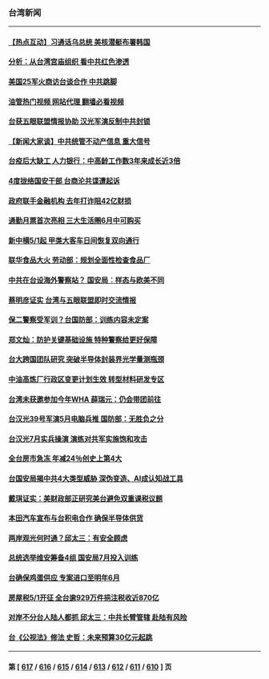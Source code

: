 ### 台湾新闻
---
#### [【热点互动】习通话乌总统 美核潜艇布署韩国](../../pages/ncid1349361/n13982401.md?04272045) 
#### [分析：从台湾宫庙组织 看中共红色渗透](../../pages/ncid1349361/n13982022.md?04272045) 
#### [美国25军火商访台谈合作 中共跳脚](../../pages/ncid1349361/n13982272.md?04272045) 
#### [油管热门视频 网站代理 翻墙必看视频](http://138.2.39.72:81/youtube.html?epic-marker?04272045)
#### [台获五眼联盟情报协助 汉光军演反制中共封锁](../../pages/ncid1349361/n13982177.md?04272045) 
#### [【新闻大家谈】中共统管不动产信息 重大信号](../../pages/ncid1349361/n13982171.md?04272045) 
#### [台疫后大缺工 人力银行：中高龄工作数3年来成长近3倍](../../pages/ncid1349361/n13982246.md?04272045) 
#### [4度拢络国安干部 台商沦共谍遭起诉](../../pages/ncid1349361/n13982236.md?04272045) 
#### [政府联手金融机构 去年打诈阻42亿财损](../../pages/ncid1349361/n13982244.md?04272045) 
#### [通勤月票首次亮相 三大生活圈6月中可购买](../../pages/ncid1349361/n13982240.md?04272045) 
#### [新中横5/1起 甲类大客车日间恢复双向通行](../../pages/ncid1349361/n13982239.md?04272045) 
#### [联华食品大火 劳动部：规划全面性检查食品厂](../../pages/ncid1349361/n13982225.md?04272045) 
#### [中共在台设海外警察站？ 国安局︰样态与欧美不同](../../pages/ncid1349361/n13982205.md?04272045) 
#### [蔡明彦证实 台湾与五眼联盟即时交流情报](../../pages/ncid1349361/n13982211.md?04272045) 
#### [保二警察受军训？台国防部：训练内容未定案](../../pages/ncid1349361/n13982213.md?04272045) 
#### [郑文灿：防护关键基础设施 特种警察给更好保障](../../pages/ncid1349361/n13982210.md?04272045) 
#### [台大跨国团队研究 突破半导体封装界光学量测瓶颈](../../pages/ncid1349361/n13982165.md?04272045) 
#### [中油高炼厂行政区变更计划生效 转型材料研发专区](../../pages/ncid1349361/n13982167.md?04272045) 
#### [台湾未获邀参加今年WHA  薛瑞元：仍会带团前往](../../pages/ncid1349361/n13982218.md?04272045) 
#### [台汉光39号军演5月电脑兵推 国防部：无胜负之分](../../pages/ncid1349361/n13982217.md?04272045) 
#### [台汉光7月实兵操演 演练对共军实施饱和攻击](../../pages/ncid1349361/n13982215.md?04272045) 
#### [全台房市急冻 年减24％创史上第4大](../../pages/ncid1349361/n13982154.md?04272045) 
#### [台国安局揭中共4大类型威胁 深伪变造、AI成认知战工具](../../pages/ncid1349361/n13982133.md?04272045) 
#### [戴琪证实：美财政部正研究美台避免双重课税议题](../../pages/ncid1349361/n13982159.md?04272045) 
#### [本田汽车宣布与台积电合作 确保半导体供货](../../pages/ncid1349361/n13982161.md?04272045) 
#### [两岸观光何时通？邱太三：有安全顾虑](../../pages/ncid1349361/n13982132.md?04272045) 
#### [总统选举维安筹备4组 国安局7月投入训练](../../pages/ncid1349361/n13982163.md?04272045) 
#### [台确保鸡蛋供应 专案进口至明年6月](../../pages/ncid1349361/n13982090.md?04272045) 
#### [房屋税5/1开征 全台逾929万件挹注税收近870亿](../../pages/ncid1349361/n13982158.md?04272045) 
#### [对岸不分台人陆人都抓 邱太三：中共长臂管辖 赴陆有风险](../../pages/ncid1349361/n13982135.md?04272045) 
#### [台《公视法》修法 史哲：未来预算30亿元起跳](../../pages/ncid1349361/n13982137.md?04272045) 

---
#### 第 [ [617](./617.md?04272045) / [616](./616.md?04272045) / [615](./615.md?04272045) / [614](./614.md?04272045) / [613](./613.md?04272045) / [612](./612.md?04272045) / [611](./611.md?04272045) / [610](./610.md?04272045) ] 页
